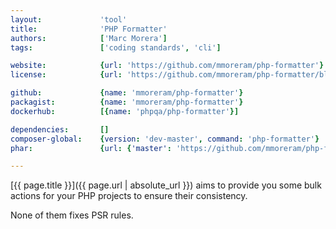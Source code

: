 ```yaml
---
layout:             'tool'
title:              'PHP Formatter'
authors:            ['Marc Morera'] 
tags:               ['coding standards', 'cli'] 

website:            {url: 'https://github.com/mmoreram/php-formatter'}
license:            {url: 'https://github.com/mmoreram/php-formatter/blob/master/LICENSE', label: 'MIT License'}

github:             {name: 'mmoreram/php-formatter'}
packagist:          {name: 'mmoreram/php-formatter'}               
dockerhub:          [{name: 'phpqa/php-formatter'}]     

dependencies:       []
composer-global:    {version: 'dev-master', command: 'php-formatter'}
phar:               {url: {'master': 'https://github.com/mmoreram/php-formatter/blob/master/build/php-formatter.phar?raw=true'}}

---
```


[{{ page.title }}]({{ page.url | absolute_url }}) aims to provide you some bulk actions for your PHP projects to ensure their consistency.

<!--more-->

None of them fixes PSR rules.
